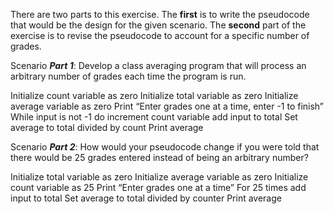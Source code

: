 There are two parts to this exercise.
The **first** is to write the pseudocode that would be the design for the given scenario.
The **second** part of the exercise is to revise the pseudocode to account for a specific number of grades.

Scenario ***Part 1***: Develop a class averaging program that will process an arbitrary number of grades each time the program is run.  

Initialize count variable as zero
Initialize total variable as zero 
Initialize average variable as zero
Print “Enter grades one at a time, enter -1 to finish”
While input is not -1 do
  increment count variable
	add input to total
Set average to total divided by count
Print average

Scenario ***Part 2***: How would your pseudocode change if you were told that there would be 25 grades entered instead of being an arbitrary number?
     
Initialize total variable as zero 
Initialize average variable as zero
Initialize count variable as 25
Print “Enter grades one at a time”
For 25 times
  add input to total
Set average to total divided by counter
Print average
